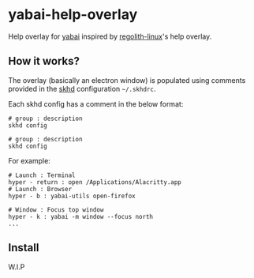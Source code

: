 # yabai-help-overlay

Help overlay for [yabai](https://github.com/koekeishiya/yabai) inspired by [regolith-linux](https://regolith-linux.org/)'s help overlay.

## How it works?

The overlay (basically an electron window) is populated using comments provided in the [skhd](https://github.com/koekeishiya/skhd/) configuration `~/.skhdrc`.

Each skhd config has a comment in the below format:

```
# group : description
skhd config

# group : description
skhd config
```

For example:

```
# Launch : Terminal
hyper - return : open /Applications/Alacritty.app
# Launch : Browser
hyper - b : yabai-utils open-firefox

# Window : Focus top window
hyper - k : yabai -m window --focus north
...
```

## Install

W.I.P
